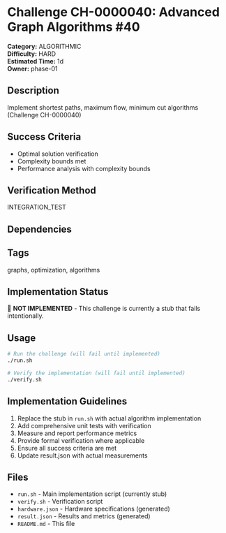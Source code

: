 # Challenge CH-0000040: Advanced Graph Algorithms #40

**Category:** ALGORITHMIC  
**Difficulty:** HARD  
**Estimated Time:** 1d  
**Owner:** phase-01  

## Description

Implement shortest paths, maximum flow, minimum cut algorithms (Challenge CH-0000040)

## Success Criteria

- Optimal solution verification
- Complexity bounds met
- Performance analysis with complexity bounds

## Verification Method

INTEGRATION_TEST

## Dependencies



## Tags

graphs, optimization, algorithms

## Implementation Status

🚧 **NOT IMPLEMENTED** - This challenge is currently a stub that fails intentionally.

## Usage

```bash
# Run the challenge (will fail until implemented)
./run.sh

# Verify the implementation (will fail until implemented) 
./verify.sh
```

## Implementation Guidelines

1. Replace the stub in `run.sh` with actual algorithm implementation
2. Add comprehensive unit tests with verification
3. Measure and report performance metrics
4. Provide formal verification where applicable
5. Ensure all success criteria are met
6. Update result.json with actual measurements

## Files

- `run.sh` - Main implementation script (currently stub)
- `verify.sh` - Verification script
- `hardware.json` - Hardware specifications (generated)
- `result.json` - Results and metrics (generated)
- `README.md` - This file

